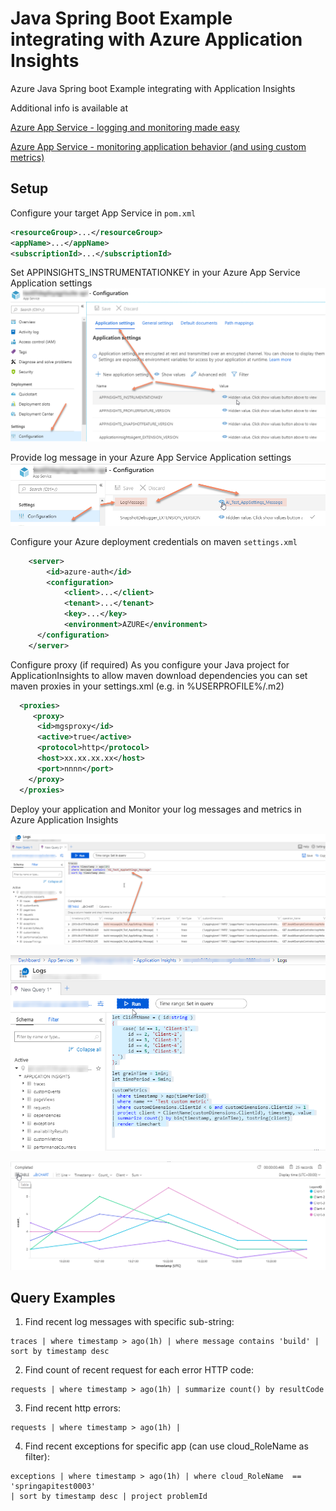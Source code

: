 # Java Spring Boot Example integrating with Azure Application Insights
Azure Java Spring boot Example integrating with Application Insights

Additional info is available at

[Azure App Service - logging and monitoring made easy](https://www.cloudmatter.io/home/azure-app-service-log-monitoring-made-easy)

[Azure App Service - monitoring application behavior (and using custom metrics)](https://www.cloudmatter.io/home/azure-app-service-monitoring-application-behavior-and-using-custom-metrics)


## Setup
Configure your target App Service in <code>pom.xml</code>

```xml
<resourceGroup>...</resourceGroup>
<appName>...</appName>
<subscriptionId>...</subscriptionId>
```
   

Set APPINSIGHTS_INSTRUMENTATIONKEY in your Azure App Service Application settings
![APPINSIGHTS_INSTRUMENTATIONKEY](./src/common/images/ApplicationSettingsAIKey.png "APPINSIGHTS_INSTRUMENTATIONKEY")


Provide log message in your Azure App Service Application settings
![LogMessage](./src/common/images/LogMessage.png "LogMessage")

Configure your Azure deployment credentials on maven <code>settings.xml</code>

```xml
	<server>
		<id>azure-auth</id>
		<configuration>
			<client>...</client>    
			<tenant>...</tenant>
			<key>...</key>
			<environment>AZURE</environment>
	  </configuration>
    </server> 
```

Configure proxy (if required)
As you configure your Java project for ApplicationInsights to allow maven download dependencies you can set maven proxies in your settings.xml (e.g. in %USERPROFILE%/.m2)

```xml
  <proxies>
	 <proxy>
	  <id>mgsproxy</id>
	  <active>true</active>
	  <protocol>http</protocol>
	  <host>xx.xx.xx.xx</host>
	  <port>nnnn</port>
	</proxy>
  </proxies>
```


Deploy your application and Monitor your log messages and metrics in Azure Application Insights

![QueryLogs](./src/common/images/QueryLogs.png "QueryLogs")

![CustomMetricsQuery](./src/common/images/CustomMetricsQuery.png "CustomMetricsQuery")

![CustomMetricsGraphs](./src/common/images/CustomMetricsGraph.png "CustomMetricsGraph")


## Query Examples
1. Find recent log messages with specific sub-string:
```
traces | where timestamp > ago(1h) | where message contains 'build' | sort by timestamp desc
```

2. Find count of recent request for each error HTTP code:
```
requests | where timestamp > ago(1h) | summarize count() by resultCode
```

3. Find recent http errors:
```
requests | where timestamp > ago(1h) | 
```

4. Find recent exceptions for specific app (can use cloud_RoleName as filter):
```
exceptions | where timestamp > ago(1h) | where cloud_RoleName  == 'springapitest0003' 
| sort by timestamp desc | project problemId
```